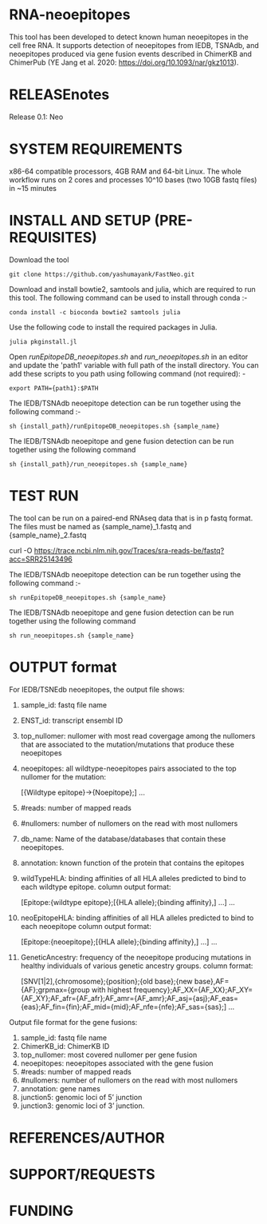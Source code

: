 # RNA-neoepitopes
This tool has been developed to detect known human neoepitopes in the cell free RNA. It supports detection of neoepitopes from IEDB, TSNAdb, and neoepitopes produced via gene fusion events described in ChimerKB and ChimerPub (YE Jang et al. 2020: https://doi.org/10.1093/nar/gkz1013).

# RELEASEnotes 
Release 0.1: Neo

# SYSTEM REQUIREMENTS
x86-64 compatible processors, 4GB RAM and 64-bit Linux. The whole workflow runs on 2 cores and processes 10^10 bases (two 10GB fastq files) in ~15 minutes

# INSTALL AND SETUP (PRE-REQUISITES)

Download the tool
```
git clone https://github.com/yashumayank/FastNeo.git
```

Download and install bowtie2, samtools and julia, which are required to run this tool. The following command can be used to install through conda :-
```
conda install -c bioconda bowtie2 samtools julia
```

Use the following code to install the required packages in Julia.
```
julia pkginstall.jl
```

Open _runEpitopeDB_neoepitopes.sh_ and _run_neoepitopes.sh_ in an editor and update the 'path1' variable with full path of the install directory. 
You can add these scripts to you path using following command (not required): -
```
export PATH={path1}:$PATH
```


The IEDB/TSNAdb neoepitope detection can be run together using the following command :- 
```
sh {install_path}/runEpitopeDB_neoepitopes.sh {sample_name}
```

The IEDB/TSNAdb neoepitope and gene fusion detection can be run together using the following command
```
sh {install_path}/run_neoepitopes.sh {sample_name}
```

# TEST RUN 

The tool can be run on a paired-end RNAseq data that is in p fastq format. The files must be named as {sample_name}_1.fastq and {sample_name}_2.fastq

curl -O https://trace.ncbi.nlm.nih.gov/Traces/sra-reads-be/fastq?acc=SRR25143496


The IEDB/TSNAdb neoepitope detection can be run together using the following command :- 
```
sh runEpitopeDB_neoepitopes.sh {sample_name}
```

The IEDB/TSNAdb neoepitope and gene fusion detection can be run together using the following command
```
sh run_neoepitopes.sh {sample_name}
```

# OUTPUT format

For IEDB/TSNEdb neoepitopes, the output file shows:

1) sample_id: fastq file name
2) ENST_id: transcript ensembl ID 
3) top_nullomer: nullomer with most read covergage among the nullomers that are associated to the mutation/mutations that produce these neoepitopes
4) neoepitopes: all wildtype-neoepitopes pairs associated to the top nullomer for the mutation:
   
   [{Wildtype epitope}->{Noepitope};] ...
5) #reads: number of mapped reads 
6) #nullomers: number of nullomers on the read with most nullomers
7) db_name: Name of the database/databases that contain these neoepitopes.
8) annotation: known function of the protein that contains the epitopes
9) wildTypeHLA: binding affinities of all HLA alleles predicted to bind to each wildtype epitope. column output format:
 
    [Epitope:{wildtype epitope};[{HLA allele};{binding affinity},] ...] ... 
10) neoEpitopeHLA: binding affinities of all HLA alleles predicted to bind to each neoepitope column output format:

    [Epitope:{neoepitope};[{HLA allele};{binding affinity},] ...] ... 
11) GeneticAncestry: frequency of the neoepitope producing mutations in healthy individuals of various genetic ancestry groups. column format:
    
    [SNV[1|2],{chromosome};{position};{old base};{new base},AF={AF};grpmax={group with highest frequency};AF_XX={AF_XX};AF_XY={AF_XY};AF_afr={AF_afr};AF_amr={AF_amr};AF_asj={asj};AF_eas={eas};AF_fin={fin};AF_mid={mid};AF_nfe={nfe};AF_sas={sas};] ...


Output file format for the gene fusions:

1) sample_id: fastq file name
2) ChimerKB_id: ChimerKB ID
3) top_nullomer: most covered nullomer per gene fusion
4) neoepitopes: neoepitopes associated with the gene fusion
5) #reads: number of mapped reads
6) #nullomers: number of nullomers on the read with most nullomers
7) annotation: gene names
8) junction5: genomic loci of 5’ junction
9) junction3: genomic loci of 3’ junction.

# REFERENCES/AUTHOR

# SUPPORT/REQUESTS

# FUNDING

